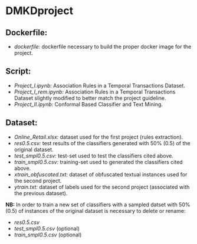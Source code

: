 # DMKDproject

## Dockerfile:
- *dockerfile:* dockerfile necessary to build the proper docker image for the project.  

## Script:
- *Project_I.ipynb:* Association Rules in a Temporal Transactions Dataset.
- *Project_I_rem.ipynb:* Association Rules in a Temporal Transactions Dataset slightly modified to better match the project guideline. 
- *Project_II.ipynb:* Conformal Based Classifier and Text Mining. 

## Dataset:
- *Online_Retail.xlsx:* dataset used for the first project (rules extraction). 
- *res0.5.csv:* test results of the classifiers generated with 50% (0.5) of the original dataset.
- *test_smpl0.5.csv:* test-set used to test the classifiers cited above.
- *train_smpl0.5.csv:* training-set used to generated the classifiers cited above.   
- *xtrain_obfuscated.txt:* dataset of obfuscated textual instances used for the second project.
- *ytrain.txt:* dataset of labels used for the second project (associated with the previous dataset).

**NB:** In order to train a new set of classifiers with a sampled datset with 50% (0.5) of instances of the original dataset is necessary to delete or rename:
- *res0.5.csv*
- *test_smpl0.5.csv* (optional)
- *train_smpl0.5.csv* (optional)













